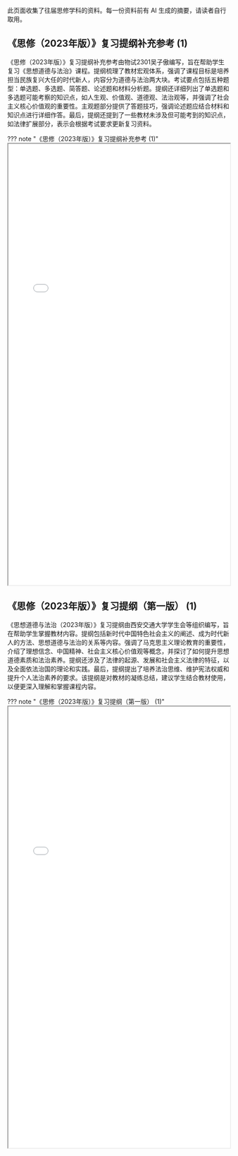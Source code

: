 此页面收集了往届思修学科的资料。每一份资料前有 AI 生成的摘要，请读者自行取用。

## 《思修（2023年版）》复习提纲补充参考 (1)

《思修（2023年版）》复习提纲补充参考由物试2301吴子傲编写，旨在帮助学生复习《思想道德与法治》课程。提纲梳理了教材宏观体系，强调了课程目标是培养担当民族复兴大任的时代新人，内容分为道德与法治两大块。考试要点包括五种题型：单选题、多选题、简答题、论述题和材料分析题。提纲还详细列出了单选题和多选题可能考察的知识点，如人生观、价值观、道德观、法治观等，并强调了社会主义核心价值观的重要性。主观题部分提供了答题技巧，强调论述题应结合材料和知识点进行详细作答。最后，提纲还提到了一些教材未涉及但可能考到的知识点，如法律扩展部分，表示会根据考试要求更新复习资料。

??? note "《思修（2023年版）》复习提纲补充参考 (1)"
    <iframe src="/course/sixiu/docs/《思修（2023年版）》复习提纲补充参考 (1).pdf" type="application/pdf" width=100% height=1000px></iframe>

## 《思修（2023年版）》复习提纲（第一版） (1)

《思想道德与法治（2023年版）》复习提纲由西安交通大学学生会等组织编写，旨在帮助学生掌握教材内容。提纲包括新时代中国特色社会主义的阐述、成为时代新人的方法、思想道德与法治的关系等内容。强调了马克思主义理论教育的重要性，介绍了理想信念、中国精神、社会主义核心价值观等概念，并探讨了如何提升思想道德素质和法治素养。提纲还涉及了法律的起源、发展和社会主义法律的特征，以及全面依法治国的理论和实践。最后，提纲提出了培养法治思维、维护宪法权威和提升个人法治素养的要求。该提纲是对教材的凝练总结，建议学生结合教材使用，以便更深入理解和掌握课程内容。

??? note "《思修（2023年版）》复习提纲（第一版） (1)"
    <iframe src="/course/sixiu/docs/《思修（2023年版）》复习提纲（第一版） (1).pdf" type="application/pdf" width=100% height=1000px></iframe>

